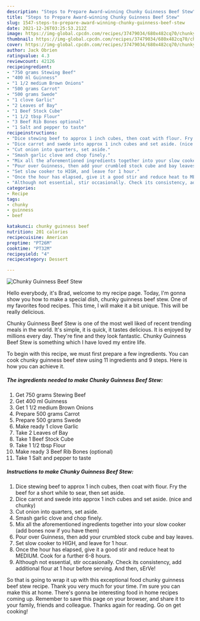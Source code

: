 ```yaml
---
description: "Steps to Prepare Award-winning Chunky Guinness Beef Stew"
title: "Steps to Prepare Award-winning Chunky Guinness Beef Stew"
slug: 1547-steps-to-prepare-award-winning-chunky-guinness-beef-stew
date: 2021-12-26T03:25:53.212Z
image: https://img-global.cpcdn.com/recipes/37479034/680x482cq70/chunky-guinness-beef-stew-recipe-main-photo.jpg
thumbnail: https://img-global.cpcdn.com/recipes/37479034/680x482cq70/chunky-guinness-beef-stew-recipe-main-photo.jpg
cover: https://img-global.cpcdn.com/recipes/37479034/680x482cq70/chunky-guinness-beef-stew-recipe-main-photo.jpg
author: Jack Obrien
ratingvalue: 4.3
reviewcount: 42126
recipeingredient:
- "750 grams Stewing Beef"
- "400 ml Guinness"
- "1 1/2 medium Brown Onions"
- "500 grams Carrot"
- "500 grams Swede"
- "1 clove Garlic"
- "2 Leaves of Bay"
- "1 Beef Stock Cube"
- "1 1/2 tbsp Flour"
- "3 Beef Rib Bones optional"
- "1 Salt and pepper to taste"
recipeinstructions:
- "Dice stewing beef to approx 1 inch cubes, then coat with flour. Fry the beef for a short while to sear, then set aside."
- "Dice carrot and swede into approx 1 inch cubes and set aside. (nice and chunky)"
- "Cut onion into quarters, set aside."
- "Smash garlic clove and chop finely."
- "Mix all the aforementioned ingredients together into your slow cooker (add bones now if you have them)"
- "Pour over Guinness, then add your crumbled stock cube and bay leaves."
- "Set slow cooker to HIGH, and leave for 1 hour."
- "Once the hour has elapsed, give it a good stir and reduce heat to MEDIUM. Cook for a further 6-8 hours."
- "Although not essential, stir occasionally. Check its consistency, add additional flour at 1 hour before serving. And then, sErVe!"
categories:
- Recipe
tags:
- chunky
- guinness
- beef

katakunci: chunky guinness beef 
nutrition: 201 calories
recipecuisine: American
preptime: "PT26M"
cooktime: "PT32M"
recipeyield: "4"
recipecategory: Dessert

---
```



![Chunky Guinness Beef Stew](https://img-global.cpcdn.com/recipes/37479034/680x482cq70/chunky-guinness-beef-stew-recipe-main-photo.jpg)

Hello everybody, it's Brad, welcome to my recipe page. Today, I'm gonna show you how to make a special dish, chunky guinness beef stew. One of my favorites food recipes. This time, I will make it a bit unique. This will be really delicious.



Chunky Guinness Beef Stew is one of the most well liked of recent trending meals in the world. It's simple, it is quick, it tastes delicious. It is enjoyed by millions every day. They're fine and they look fantastic. Chunky Guinness Beef Stew is something which I have loved my entire life.


To begin with this recipe, we must first prepare a few ingredients. You can cook chunky guinness beef stew using 11 ingredients and 9 steps. Here is how you can achieve it.

<!--inarticleads1-->

##### The ingredients needed to make Chunky Guinness Beef Stew:

1. Get 750 grams Stewing Beef
1. Get 400 ml Guinness
1. Get 1 1/2 medium Brown Onions
1. Prepare 500 grams Carrot
1. Prepare 500 grams Swede
1. Make ready 1 clove Garlic
1. Take 2 Leaves of Bay
1. Take 1 Beef Stock Cube
1. Take 1 1/2 tbsp Flour
1. Make ready 3 Beef Rib Bones (optional)
1. Take 1 Salt and pepper to taste




<!--inarticleads2-->

##### Instructions to make Chunky Guinness Beef Stew:

1. Dice stewing beef to approx 1 inch cubes, then coat with flour. Fry the beef for a short while to sear, then set aside.
1. Dice carrot and swede into approx 1 inch cubes and set aside. (nice and chunky)
1. Cut onion into quarters, set aside.
1. Smash garlic clove and chop finely.
1. Mix all the aforementioned ingredients together into your slow cooker (add bones now if you have them)
1. Pour over Guinness, then add your crumbled stock cube and bay leaves.
1. Set slow cooker to HIGH, and leave for 1 hour.
1. Once the hour has elapsed, give it a good stir and reduce heat to MEDIUM. Cook for a further 6-8 hours.
1. Although not essential, stir occasionally. Check its consistency, add additional flour at 1 hour before serving. And then, sErVe!




So that is going to wrap it up with this exceptional food chunky guinness beef stew recipe. Thank you very much for your time. I'm sure you can make this at home. There's gonna be interesting food in home recipes coming up. Remember to save this page on your browser, and share it to your family, friends and colleague. Thanks again for reading. Go on get cooking!
